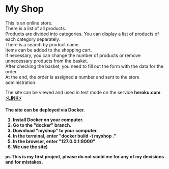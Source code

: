 # My Shop
This is an online store.  
There is a list of all products.  
Products are divided into categories. You can display a list of products of each category separately.  
There is a search by product name.  
Items can be added to the shopping cart.  
If necessary, you can change the number of products or remove unnecessary products from the basket.  
After checking the basket, you need to fill out the form with the data for the order.  
At the end, the order is assigned a number and sent to the store administration.    

The site can be viewed and used in test mode on the service <b>heroku.com<b>
[⚡<b>LINK<b>⚡](http://my-shop-150387.herokuapp.com/)
  
The site can be deployed via Docker.
1. Install Docker on your computer.
2. Go to the "docker" branch.
3. Download "myshop" to your computer.
4. In the terminal, enter "docker build -t myshop ."
5. In the browser, enter "127.0.0.1:8000"
6. We use the site)
  
ps This is my first project, please do not scold me for any of my decisions and for mistakes.
